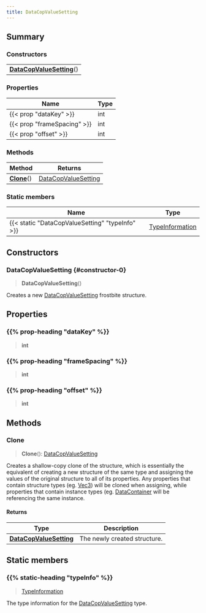 ```yaml
---
title: DataCopValueSetting
---
```



## Summary
### Constructors
| |
| ----------- |
| **[DataCopValueSetting](#constructor-0)**() |

### Properties
| Name | Type |
| ---- | ---- |
| {{< prop "dataKey" >}} | int |
| {{< prop "frameSpacing" >}} | int |
| {{< prop "offset" >}} | int |

### Methods
| Method | Returns |
| ------ | ---- |
| **[Clone](#clone)**() | [DataCopValueSetting](/vext/ref/fb/datacopvaluesetting) |

### Static members
| Name | Type |
| ---- | ---- |
| {{< static "DataCopValueSetting" "typeInfo" >}} | [TypeInformation](/vext/ref/shared/class/typeinformation) |

## Constructors
### DataCopValueSetting {#constructor-0}
> **DataCopValueSetting**()

Creates a new [DataCopValueSetting](/vext/ref/fb/datacopvaluesetting) frostbite structure.

## Properties
### {{% prop-heading "dataKey" %}}
> **int**

### {{% prop-heading "frameSpacing" %}}
> **int**

### {{% prop-heading "offset" %}}
> **int**

## Methods
### Clone
> **Clone**(): [DataCopValueSetting](/vext/ref/fb/datacopvaluesetting)

Creates a shallow-copy clone of the structure, which is essentially the equivalent of creating a new structure of the same type and assigning the values of the original structure to all of its properties. Any properties that contain structure types (eg. [Vec3](/vext/ref/shared/class/vec3)) will be cloned when assigning, while properties that contain instance types (eg. [DataContainer](/vext/ref/shared/class/datacontainer) will be referencing the same instance.

#### Returns
| Type | Description |
| ---- | ----------- |
| **[DataCopValueSetting](/vext/ref/fb/datacopvaluesetting)** | The newly created structure. |

## Static members
### {{% static-heading "typeInfo" %}}
> [TypeInformation](/vext/ref/shared/class/typeinformation)

The type information for the [DataCopValueSetting](/vext/ref/fb/datacopvaluesetting) type.

